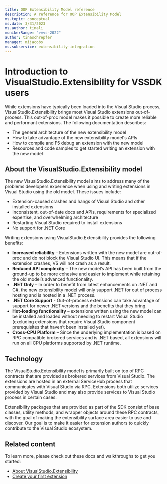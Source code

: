 ```yaml
---
title: OOP Extensibility Model reference
description: A reference for OOP Extensibility Model
ms.topic: conceptual
ms.date: 3/31/2023
ms.author: tinali
monikerRange: ">=vs-2022"
author: tinaschrepfer
manager: mijacobs
ms.subservice: extensibility-integration
---
```


# Introduction to VisualStudio.Extensibility for VSSDK users

While extensions have typically been loaded into the Visual Studio process, VisualStudio.Extensibility brings most Visual Studio extensions out-of-process. This out-of-proc model makes it possible to create more reliable and performant extensions. The following documentation describes:

* The general architecture of the new extensibility model
* How to take advantage of the new extensibility model's APIs
* How to compile and F5 debug an extension with the new model 
* Resources and code samples to get started writing an extension with the new model

## About the VisualStudio.Extensibility model

The new VisualStudio.Extensibility model aims to address many of the problems developers experience when using and writing extensions in Visual Studio using the old model. These issues include:

* Extension-caused crashes and hangs of Visual Studio and other installed extensions
* Inconsistent, out-of-date docs and APIs, requirements for specialized expertise, and overwhelming architecture
* Restarting Visual Studio required to install extensions
* No support for .NET Core

Writing extensions using VisualStudio.Extensibility provides the following benefits:

* **Increased reliability** – Extensions written with the new model are out-of-proc and do not block the Visual Studio UI.  This means that if the extension crashes, VS will not crash as a result.
* **Reduced API complexity** – The new model’s API has been built from the ground-up to be more cohesive and easier to implement while retaining the old model’s advanced functionality.
* **.NET Only** – In order to benefit from latest enhancements on .NET and C#, the new extensibility model will only support .NET for out of process hosting and is hosted in a .NET process.
* **.NET Core Support** - Out-of-process extensions can take advantage of support for newer .NET versions and the benefits that they bring.
* **Hot-loading functionality** – extensions written using the new model can be installed and loaded without needing to restart Visual Studio (excluding extensions that require Visual Studio component prerequisites that haven’t been installed yet).
* **Cross-CPU Platform** – Since the underlying implementation is based on RPC compatible brokered services and is .NET based, all extensions will run on all CPU platforms supported by .NET runtime.

## Technology

The VisualStudio.Extensibility model is primarily built on top of RPC contracts that are provided as brokered services from Visual Studio. The extensions are hosted in an external ServiceHub process that communicates with Visual Studio via RPC. Extensions both utilize services provided by Visual Studio and may also provide services to Visual Studio process in certain cases.

Extensibility packages that are provided as part of the SDK consist of base classes, utility methods, and wrapper objects around these RPC contracts, with the goal of making the extensibility surface area easier to use and  discover. Our goal is to make it easier for extension authors to quickly contribute to the Visual Studio ecosystem.

## Related content

To learn more, please check out these docs and walkthroughs to get you started:

* [About VisualStudio.Extensibility](../visualstudio-extensibility.md)
* [Create your first extension](create-your-first-extension.md)
